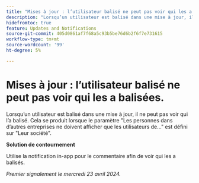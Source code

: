 ```yaml
---
title: "Mises à jour : l’utilisateur balisé ne peut pas voir qui les a balisées"
description: "Lorsqu’un utilisateur est balisé dans une mise à jour, il ne peut pas voir qui l’a balisé. Cela se produit lorsque le paramètre Les personnes dans d’autres entreprises ne doivent afficher que les utilisateurs de ... est défini sur Leur société."
hidefromtoc: true
feature: Updates and Notifications
source-git-commit: 405d0861af7f68a5c93b5be76d6b2f6f7e731615
workflow-type: tm+mt
source-wordcount: '99'
ht-degree: 5%

---
```



# Mises à jour : l’utilisateur balisé ne peut pas voir qui les a balisées.

Lorsqu’un utilisateur est balisé dans une mise à jour, il ne peut pas voir qui l’a balisé. Cela se produit lorsque le paramètre &quot;Les personnes dans d’autres entreprises ne doivent afficher que les utilisateurs de...&quot; est défini sur &quot;Leur société&quot;.

**Solution de contournement**

Utilise la notification in-app pour le commentaire afin de voir qui les a balisés.

_Premier signalement le mercredi 23 avril 2024._

